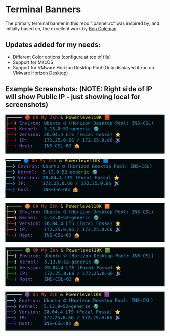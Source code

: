 # Terminal Banners

The primary terminal banner in this repo ".banner.rc" was inspired by, and initially based on, the excellent work by [Ben Coleman](https://github.com/benc-uk/dotfiles)

## Updates added for my needs:
- Different Color options (configure at top of file)
- Support for MacOS
- Support for VMware Horizon Desktop Pool (Only displayed if run on VMware Horizon Desktop)

## Example Screenshots: (NOTE: Right side of IP will show Public IP - just showing local for screenshots)

![Red theme running on Ubuntu](images/banner-red-ubuntu.png)

![Blue theme running on Ubuntu](images/banner-blue-ubuntu.png)

![Orange theme running on Ubuntu](images/banner-orange-ubuntu.png)

![Green theme running on Ubuntu](images/banner-green-ubuntu.png)

![Purple theme running on Ubuntu](images/banner-purple-ubuntu.png)

